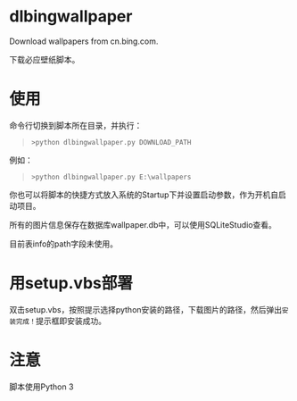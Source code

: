 # dlbingwallpaper
Download wallpapers from cn.bing.com.

下载必应壁纸脚本。

# 使用
命令行切换到脚本所在目录，并执行：

>`>python dlbingwallpaper.py DOWNLOAD_PATH`

例如：

>`>python dlbingwallpaper.py E:\wallpapers`

你也可以将脚本的快捷方式放入系统的Startup下并设置启动参数，作为开机自启动项目。

所有的图片信息保存在数据库wallpaper.db中，可以使用SQLiteStudio查看。

目前表info的path字段未使用。

# 用setup.vbs部署
双击setup.vbs，按照提示选择python安装的路径，下载图片的路径，然后弹出`安装完成！`提示框即安装成功。

# 注意
脚本使用Python 3